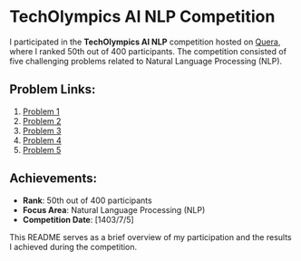 # TechOlympics AI NLP Competition

I participated in the **TechOlympics AI NLP** competition hosted on [Quera](https://quera.org/events/techolympics-ai-0307), where I ranked 50th out of 400 participants. The competition consisted of five challenging problems related to Natural Language Processing (NLP).

## Problem Links:
1. [Problem 1](https://quera.org/contest/assignments/71153/problems)
2. [Problem 2](https://quera.org/contest/assignments/71153/problems/250608)
3. [Problem 3](https://quera.org/contest/assignments/71153/problems/250609)
4. [Problem 4](https://quera.org/contest/assignments/71153/problems/250605)
5. [Problem 5](https://quera.org/contest/assignments/71153/problems/250606)

## Achievements:
- **Rank**: 50th out of 400 participants
- **Focus Area**: Natural Language Processing (NLP)
- **Competition Date**: [1403/7/5]

This README serves as a brief overview of my participation and the results I achieved during the competition.

